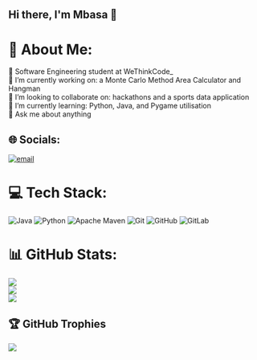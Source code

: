 ## Hi there, I'm Mbasa 👋


# 💫 About Me:
🧠 Software Engineering student at WeThinkCode_  
🔭 I’m currently working on: a Monte Carlo Method Area Calculator and Hangman  
👯 I’m looking to collaborate on: hackathons and a sports data application  
🌱 I’m currently learning: Python, Java, and Pygame utilisation  
💬 Ask me about anything  

## 🌐 Socials:
[![email](https://img.shields.io/badge/Email-D14836?logo=gmail&logoColor=white)](mailto:mbasaemail@gmail.com)

# 💻 Tech Stack:
![Java](https://img.shields.io/badge/java-%23ED8B00.svg?style=for-the-badge&logo=openjdk&logoColor=white) 
![Python](https://img.shields.io/badge/python-3670A0?style=for-the-badge&logo=python&logoColor=ffdd54) 
![Apache Maven](https://img.shields.io/badge/Apache%20Maven-C71A36?style=for-the-badge&logo=Apache%20Maven&logoColor=white) 
![Git](https://img.shields.io/badge/git-%23F05033.svg?style=for-the-badge&logo=git&logoColor=white) 
![GitHub](https://img.shields.io/badge/github-%23121011.svg?style=for-the-badge&logo=github&logoColor=white) 
![GitLab](https://img.shields.io/badge/gitlab-%23181717.svg?style=for-the-badge&logo=gitlab&logoColor=white)

# 📊 GitHub Stats:
![](https://github-readme-stats.vercel.app/api?username=MDunjwa&theme=merko&hide_border=true&include_all_commits=true&count_private=true)  
![](https://nirzak-streak-stats.vercel.app/?user=MDunjwa&theme=merko&hide_border=true)  
![](https://github-readme-stats.vercel.app/api/top-langs/?username=MDunjwa&theme=merko&hide_border=true&include_all_commits=true&count_private=true&layout=compact)

## 🏆 GitHub Trophies
![](https://github-profile-trophy.vercel.app/?username=MDunjwa&theme=radical&no-frame=false&no-bg=true&margin-w=4)
